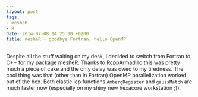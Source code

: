 ```yaml
---
layout: post
tags:
- mesheR 
- R
date: 2014-07-08 14:25:00 +0200
title: mesheR - goodbye Fortran, hello OpenMP
---
```


Despite all the stuff waiting on my desk, I decided to switch from Fortran to C++ for my package [mesheR](https://github.com/zarquon42b/mesheR). Thanks to RcppArmadillo this was pretty much a piece of cake and the only delay was owed to my tiredness. The cool thing was that (other than in Fortran) OpenMP parallelization worked out of the box. Both elastic icp functions ```AmbergRegister``` and ```gaussMatch``` are much faster now (especially on my shiny new hexacore workstation ;)).